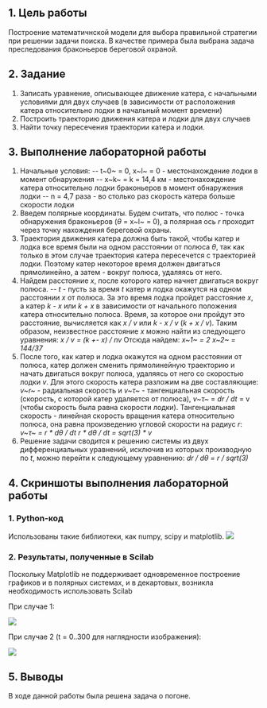 ## 1. Цель работы
Построение математичнской модели для выбора правильной стратегии при решении задачи поиска. В качестве примера была выбрана задача преследования браконьеров береговой охраной.

## 2. Задание
1. Записать уравнение, описывающее движение катера, с начальными условиями для двух случаев (в зависимости от расположения катера относительно лодки в начальный момент времени)
2. Построить траекторию движения катера и лодки для двух случаев
3. Найти точку пересечения траектории катера и лодки.

## 3. Выполнение лабораторной работы
1. Начальные условия:
-- t~0~ = 0,  x~l~ = 0 - местонахождение лодки в момент обнаружения
-- х~k~ = k =  14,4 км - местонахождение катера относительно лодки браконьеров в момент обнаружения лодки
-- n = 4,7 раза - во столько раз скорость катера больше скорости лодки
2. Введем полярные координаты. Будем считать, что полюс - точка обнаружения браконьеров (*θ* = x~l~ = 0), а полярная ось *r* проходит через точку нахождения береговой охраны.
3. Траектория движения катера должна быть такой, чтобы катер и лодка все время были на одном расстоянии от полюса *θ*, так как только в этом случае траектория катера пересечется с траекторией лодки.
Поэтому катер некоторое время должен двигаться прямолинейно, а затем - вокруг полюса, удаляясь от него.
4. Найдем расстояние *х*, после которого катер начнет двигаться вокруг полюса.
-- *t* - пусть за время *t* катер и лодка окажутся на одном расстоянии *х* от полюса. За это время лодка пройдет расстояние *x*, а катер *k - x* или *k + x* в зависимости от начального положения катера относительно полюса. Время, за которое они пройдут это расстояние, вычисляется как *x / v* или *k - x / v* (*k + x / v*). Таким образом, неизвестное расстояние *x* можно найти из следующего уравнения:
*x / v = (k +- x) / nv*
Отсюда найдем:
*х~1~ = 2*
*х~2~ = 144/37*
5. После того, как катер и лодка окажутся на одном расстоянии от полюса, катер должен сменить прямолинейную траекторию и начать двигаться вокруг полюса, удаляясь от него со скоростью лодки *v*. Для этого скорость катера разложим на две составляющие:
*v~r~* - радиальная скорость и *v~τ~* - тангенциальная скорость (скорость, с которой катер удаляется от полюса), *v~τ~* = *dr / dt* = v (чтобы скорость была равна скорости лодки).
Тангенциальная скорость - линейная скорость вращения катера относительно полюса, она равна произведению угловой скорости на радиус *r*:
*v~τ~ = r * dθ / dt*
*r * dθ / dt = sqrt(3) * v*
6. Решение задачи сводится к решению системы из двух дифференциальных уравнений, исключив из которых производную по *t*, можно перейти к следующему уравнению:
*dr / dθ = r / sqrt(3)*

## 4. Скриншоты выполнения лабораторной работы
### 1. Python-код
Использованы такие библиотеки, как numpy, scipy и matplotlib.
![](C:\Users\quatt\Pictures\Screenshots\Снимок_экрана_(35).png)

### 2. Результаты, полученные в Scilab
Поскольку Matplotlib не поддерживает одновременное построение графиков и в полярных системах, и в декартовых, возникла необходимость использовать Scilab

При случае 1:

![](C:\Users\quatt\Pictures\Screenshots\Снимок_экрана_(37).png)

При случае 2 (t = 0..300 для наглядности изображения):

![](C:\Users\quatt\Pictures\Screenshots\Снимок_экрана_(36).png)

## 5. Выводы

В ходе данной работы была решена задача о погоне.
